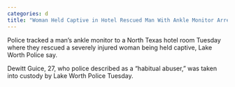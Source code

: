 ```yaml
---
categories: d
title: "Woman Held Captive in Hotel Rescued Man With Ankle Monitor Arrested Police"
---
```



Police tracked a man&#8217;s ankle monitor to a North Texas hotel room Tuesday where they rescued a severely injured woman being held captive, Lake Worth Police say.




Dewitt Guice, 27, who police described as a &#8220;habitual abuser,&#8221; was taken into custody by Lake Worth Police Tuesday.
